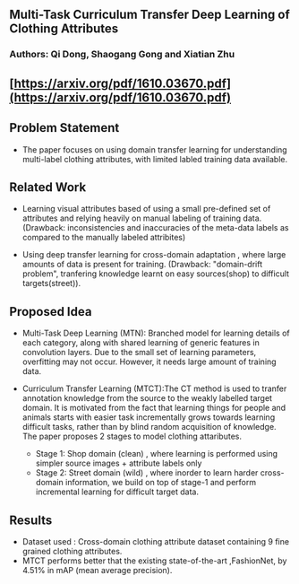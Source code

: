 ## Multi-Task Curriculum Transfer Deep Learning of Clothing Attributes
### Authors: Qi Dong, Shaogang Gong and Xiatian Zhu
## [https://arxiv.org/pdf/1610.03670.pdf](https://arxiv.org/pdf/1610.03670.pdf)

## Problem Statement
- The paper focuses on using domain transfer learning for understanding multi-label clothing attributes, with limited labled training data available. 

## Related Work
- Learning visual attributes based of using a small pre-defined set of attributes and relying heavily on manual labeling of training data. (Drawback: inconsistencies and inaccuracies of the meta-data labels as compared to the manually labeled attribites)

- Using deep transfer learning for cross-domain adaptation , where large amounts of data is present for training. (Drawback: "domain-drift problem", tranfering knowledge learnt on easy sources(shop) to difficult targets(street)). 

## Proposed Idea

- Multi-Task Deep Learning (MTN): Branched model for learning details of each category, along with shared learning of generic features in convolution layers. Due to the small set of learning parameters, overfitting may not occur. However, it needs large amount of training data. 

- Curriculum Transfer Learning (MTCT):The CT method is used to tranfer annotation knowledge from the source to the weakly labelled target domain. It is motivated from the fact that learning things for people and animals starts with easier task incrementally grows towards learning difficult tasks, rather than by blind random acquisition of knowledge. The paper proposes 2 stages to model clothing attaributes. 
  - Stage 1: Shop domain (clean) , where learning is performed using simpler source images + attribute labels only
  - Stage 2: Street domain (wild) , where inorder to learn harder cross-domain information, we build on top of stage-1 and perform incremental learning for difficult target data. 

## Results

- Dataset used : Cross-domain clothing attribute dataset containing 9 fine grained clothing attributes. 
- MTCT performs better that the existing state-of-the-art ,FashionNet, by 4.51% in mAP (mean average precision). 

